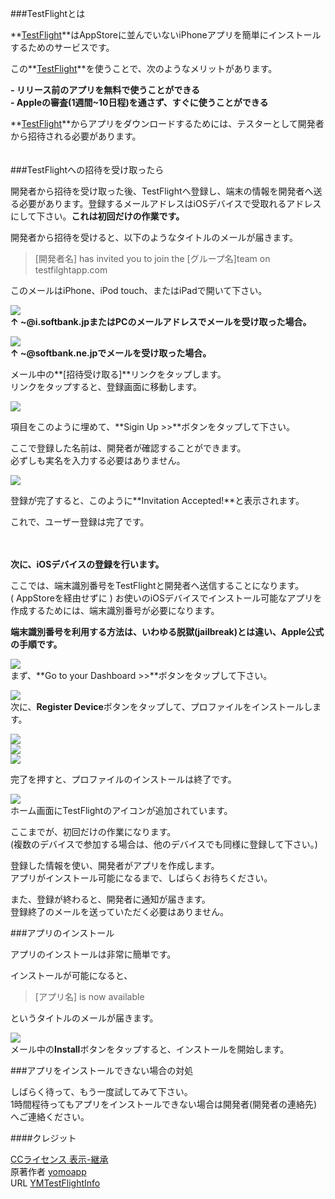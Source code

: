 ###TestFlightとは

**[TestFlight][]**はAppStoreに並んでいないiPhoneアプリを簡単にインストールするためのサービスです。  

この**[TestFlight][]**を使うことで、次のようなメリットがあります。  

**- リリース前のアプリを無料で使うことができる**  
**- Appleの審査(1週間~10日程)を通さず、すぐに使うことができる**  

**[TestFlight][]**からアプリをダウンロードするためには、テスターとして開発者から招待される必要があります。  
　  
  

###TestFlightへの招待を受け取ったら

開発者から招待を受け取った後、TestFlightへ登録し、端末の情報を開発者へ送る必要があります。登録するメールアドレスはiOSデバイスで受取れるアドレスにして下さい。**これは初回だけの作業です。**  

開発者から招待を受けると、以下のようなタイトルのメールが届きます。

>[開発者名] has invited you to join the [グループ名]team on testfilghtapp.com  

このメールはiPhone、iPod touch、またはiPadで開いて下さい。  


![](../../raw/master/images/img01.png)  
**↑ ~@i.softbank.jpまたはPCのメールアドレスでメールを受け取った場合。**  

![](../../raw/master/images/img02.png)  
**↑ ~@softbank.ne.jpでメールを受け取った場合。**  

メール中の**[招待受け取る]**リンクをタップします。  
リンクをタップすると、登録画面に移動します。   

![](../../raw/master/images/img03.png)

項目をこのように埋めて、**Sigin Up >>**ボタンをタップして下さい。  

ここで登録した名前は、開発者が確認することができます。  
必ずしも実名を入力する必要はありません。  

![](../../raw/master/images/img04.png)

登録が完了すると、このように**Invitation Accepted!**と表示されます。  

これで、ユーザー登録は完了です。  

　　  

**次に、iOSデバイスの登録を行います。**  

ここでは、端末識別番号をTestFlightと開発者へ送信することになります。  
( AppStoreを経由せずに ) お使いのiOSデバイスでインストール可能なアプリを作成するためには、端末識別番号が必要になります。  

**端末識別番号を利用する方法は、いわゆる脱獄(jailbreak)とは違い、Apple公式の手順です。**

![](../../raw/master/images/img05.png)  
まず、**Go to your Dashboard >>**ボタンをタップして下さい。  

![](../../raw/master/images/img06.png)   
次に、**Register Device**ボタンをタップして、プロファイルをインストールします。  

![](../../raw/master/images/img06.png)  
![](../../raw/master/images/img07.png)  
![](../../raw/master/images/img08.png)

完了を押すと、プロファイルのインストールは終了です。    

![](../../raw/master/images/img09.png)  
ホーム画面にTestFlightのアイコンが追加されています。  

ここまでが、初回だけの作業になります。  
(複数のデバイスで参加する場合は、他のデバイスでも同様に登録して下さい。)  

登録した情報を使い、開発者がアプリを作成します。  
アプリがインストール可能になるまで、しばらくお待ちください。  

また、登録が終わると、開発者に通知が届きます。  
登録終了のメールを送っていただく必要はありません。  

###アプリのインストール

アプリのインストールは非常に簡単です。  

インストールが可能になると、  

> [アプリ名] is now available

というタイトルのメールが届きます。  

![](../../raw/master/images/img10.png)  
メール中の**Install**ボタンをタップすると、インストールを開始します。  

###アプリをインストールできない場合の対処

しばらく待って、もう一度試してみて下さい。  
1時間程待ってもアプリをインストールできない場合は開発者(開発者の連絡先)へご連絡ください。  

####クレジット

[CCライセンス 表示-継承](http://creativecommons.org/licenses/by-sa/2.1/jp/)  
原著作者 [yomoapp](https://twitter.com/yomoapp)  
URL [YMTestFlightInfo](https://github.com/hayashi311/YMTestFlightInfo)  


[TestFlight]: http://testflightapp.com